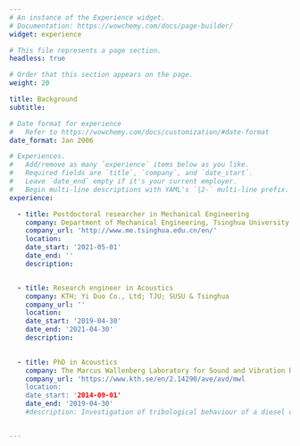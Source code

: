 ```yaml
---
# An instance of the Experience widget.
# Documentation: https://wowchemy.com/docs/page-builder/
widget: experience

# This file represents a page section.
headless: true

# Order that this section appears on the page.
weight: 20

title: Background
subtitle:

# Date format for experience
#   Refer to https://wowchemy.com/docs/customization/#date-format
date_format: Jan 2006

# Experiences.
#   Add/remove as many `experience` items below as you like.
#   Required fields are `title`, `company`, and `date_start`.
#   Leave `date_end` empty if it's your current employer.
#   Begin multi-line descriptions with YAML's `|2-` multi-line prefix.
experience:

  - title: Postdoctoral researcher in Mechanical Engineering
    company: Department of Mechanical Engineering, Tsinghua University
    company_url: 'http://www.me.tsinghua.edu.cn/en/'
    location: 
    date_start: '2021-05-01'
    date_end: ''
    description: 


  - title: Research engineer in Acoustics
    company: KTH; Yi Duo Co., Ltd; TJU; SUSU & Tsinghua
    company_url: ''
    location: 
    date_start: '2019-04-30'
    date_end: '2021-04-30'
    description: 

        
  - title: PhD in Acoustics
    company: The Marcus Wallenberg Laboratory for Sound and Vibration Research(MWL), Department of Aeronatical and Vechicle Engineering (Now Department of Engineering Mechanics ), KTH Royal Institute of Technology
    company_url: 'https://www.kth.se/en/2.14290/ave/avd/mwl
    location: 
    date_start: '2014-09-01'
    date_end: '2019-04-30'
    #description: Investigation of tribological behaviour of a diesel engine and engine sealing project.


---
```

